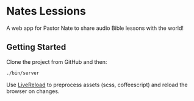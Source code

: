Nates Lessions
==============

A web app for Pastor Nate to share audio Bible lessons with the world!

## Getting Started

Clone the project from GitHub and then:

```bash
./bin/server
```

Use [LiveReload](http://livereload.com) to preprocess assets (scss, coffeescript) and reload the browser on changes.
